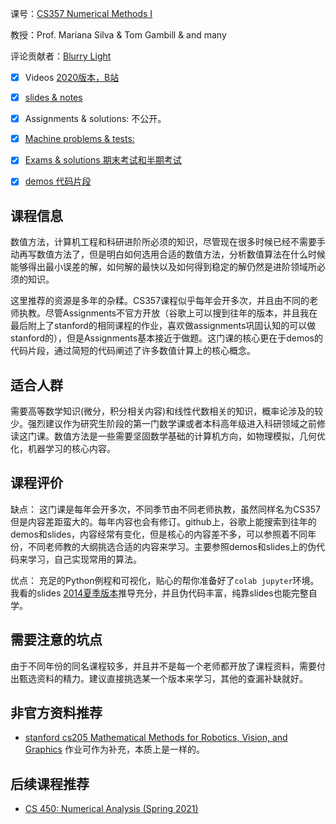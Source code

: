 课号：[CS357 Numerical Methods I](https://courses.engr.illinois.edu/cs357/sp2021/pages/resources.html)

教授：Prof. Mariana Silva & Tom Gambill & and many

评论贡献者：[Blurry Light](https://github.com/BlurryLight)

- [X] Videos [2020版本，B站](https://www.bilibili.com/video/BV1zv411p7nk?from=search&seid=2598392382108593145)

- [X] [slides & notes](https://courses.engr.illinois.edu/cs357/sp2021/pages/resources.html)

- [X] Assignments & solutions: 不公开。

- [X] [Machine problems & tests:](https://courses.engr.illinois.edu/cs357/su2014/mp.htm)

- [X] [Exams & solutions 期末考试和半期考试](https://courses.engr.illinois.edu/cs357/su2014/exams.html)

- [X] [demos 代码片段](https://github.com/gachet/demos-cs357)

## 课程信息

数值方法，计算机工程和科研进阶所必须的知识，尽管现在很多时候已经不需要手动再写数值方法了，但是明白如何选用合适的数值方法，分析数值算法在什么时候能够得出最小误差的解，如何解的最快以及如何得到稳定的解仍然是进阶领域所必须的知识。

这里推荐的资源是多年的杂糅。CS357课程似乎每年会开多次，并且由不同的老师执教。尽管Assignments不官方开放（谷歌上可以搜到往年的版本，并且我在最后附上了stanford的相同课程的作业，喜欢做assignments巩固认知的可以做stanford的），但是Assignments基本接近于做题。这门课的核心更在于demos的代码片段，通过简短的代码阐述了许多数值计算上的核心概念。

## 适合人群

需要高等数学知识(微分，积分相关内容)和线性代数相关的知识，概率论涉及的较少。强烈建议作为研究生阶段的第一门数学课或者本科高年级进入科研领域之前修读这门课。数值方法是一些需要坚固数学基础的计算机方向，如物理模拟，几何优化，机器学习的核心内容。

## 课程评价

缺点： 
这门课是每年会开多次，不同季节由不同老师执教，虽然同样名为CS357但是内容差距蛮大的。每年内容也会有修订。github上，谷歌上能搜索到往年的demos和slides，内容经常有变化，但是核心的内容差不多，可以参照着不同年份，不同老师教的大纲挑选合适的内容来学习。主要参照demos和slides上的伪代码来学习，自己实现常用的算法。

优点：
充足的Python例程和可视化，贴心的帮你准备好了`colab jupyter`环境。我看的slides [2014夏季版本](https://courses.engr.illinois.edu/cs357/su2014/lect.htm)推导充分，并且伪代码丰富，纯靠slides也能完整自学。

## 需要注意的坑点

由于不同年份的同名课程较多，并且并不是每一个老师都开放了课程资料，需要付出甄选资料的精力。建议直接挑选某一个版本来学习，其他的查漏补缺就好。

## 非官方资料推荐

- [stanford cs205 Mathematical Methods for Robotics, Vision, and Graphics](http://graphics.stanford.edu/courses/cs205a/schedule.html) 作业可作为补充，本质上是一样的。

## 后续课程推荐

- [CS 450: Numerical Analysis (Spring 2021)](https://www.bilibili.com/video/BV1Vq4y1L7yM/?spm_id_from=333.788.recommend_more_video.5)